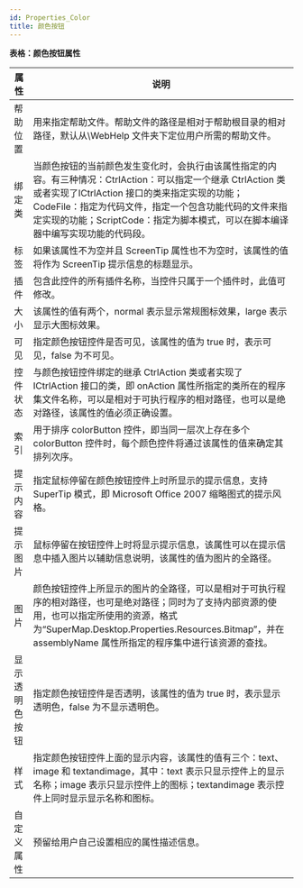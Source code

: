 ```yaml
---
id: Properties_Color
title: 颜色按钮
---
```

**表格：颜色按钮属性**

属性 | 说明  
---|---  
帮助位置 | 用来指定帮助文件。帮助文件的路径是相对于帮助根目录的相对路径，默认从\WebHelp 文件夹下定位用户所需的帮助文件。  
绑定类 | 当颜色按钮的当前颜色发生变化时，会执行由该属性指定的内容。有三种情况：CtrlAction：可以指定一个继承 CtrlAction 类或者实现了ICtrlAction 接口的类来指定实现的功能；CodeFile：指定为代码文件，指定一个包含功能代码的文件来指定实现的功能；ScriptCode：指定为脚本模式，可以在脚本编译器中编写实现功能的代码段。  
标签 | 如果该属性不为空并且 ScreenTip 属性也不为空时，该属性的值将作为 ScreenTip 提示信息的标题显示。  
插件 | 包含此控件的所有插件名称，当控件只属于一个插件时，此值可修改。  
大小 | 该属性的值有两个，normal 表示显示常规图标效果，large 表示显示大图标效果。  
可见 | 指定颜色按钮控件是否可见，该属性的值为 true 时，表示可见，false 为不可见。  
控件状态 | 与颜色按钮控件绑定的继承 CtrlAction 类或者实现了 ICtrlAction 接口的类，即 onAction 属性所指定的类所在的程序集文件名称，可以是相对于可执行程序的相对路径，也可以是绝对路径，该属性的值必须正确设置。  
索引 | 用于排序 colorButton 控件，即当同一层次上存在多个 colorButton 控件时，每个颜色控件将通过该属性的值来确定其排列次序。  
提示内容 | 指定鼠标停留在颜色按钮控件上时所显示的提示信息，支持 SuperTip 模式，即 Microsoft Office 2007 缩略图式的提示风格。  
提示图片 | 鼠标停留在按钮控件上时将显示提示信息，该属性可以在提示信息中插入图片以辅助信息说明，该属性的值为图片的全路径。  
图片 | 颜色按钮控件上所显示的图片的全路径，可以是相对于可执行程序的相对路径，也可是绝对路径；同时为了支持内部资源的使用，也可以指定所使用的资源，格式为“SuperMap.Desktop.Properties.Resources.Bitmap”，并在assemblyName 属性所指定的程序集中进行该资源的查找。  
显示透明色按钮 | 指定颜色按钮控件是否透明，该属性的值为 true 时，表示显示透明色，false 为不显示透明色。  
样式 | 指定颜色按钮控件上面的显示内容，该属性的值有三个：text、image 和 textandimage，其中：text 表示只显示控件上的显示名称；image 表示只显示控件上的图标；textandimage 表示控件上同时显示显示名称和图标。  
自定义属性 | 预留给用户自己设置相应的属性描述信息。  
